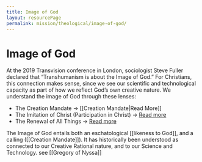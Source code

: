 ```yaml
---
title: Image of God
layout: resourcePage
permalink: mission/theological/image-of-god/
---
```

# Image of God

At the 2019 Transvision conference in London, sociologist Steve Fuller declared that “Transhumanism is about the Image of God.” For Christians, this connection makes sense, since we see our scientific and technological capacity as part of how we reflect God’s own creative nature. We understand the image of God through these lenses:

- The Creation Mandate → [[Creation Mandate|Read More]]
- The Imitation of Christ (Participation in Christ) → [Read more](/mission/theological/participation-in-christ/)
- The Renewal of All Things → [Read more](/mission/theological/renewal-of-all-things/)

The Image of God entails both an eschatological [[likeness to God]], and a calling ([[Creation Mandate]]). It has historically been understood as connected to our Creative Rational nature, and to our Science and Technology. see [[Gregory of Nyssa]]
